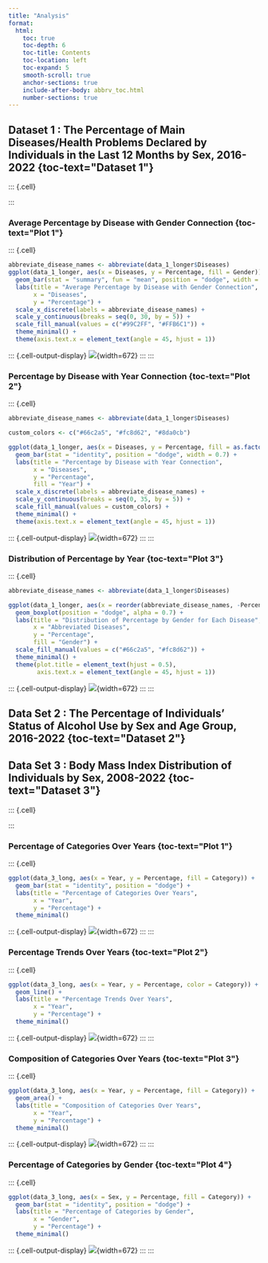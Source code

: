 ```yaml
---
title: "Analysis"
format:
  html:
    toc: true
    toc-depth: 6
    toc-title: Contents
    toc-location: left
    toc-expand: 5
    smooth-scroll: true
    anchor-sections: true
    include-after-body: abbrv_toc.html
    number-sections: true
---
```



## Dataset 1 : The Percentage of Main Diseases/Health Problems Declared by Individuals in the Last 12 Months by Sex, 2016-2022 {toc-text="Dataset 1"}


::: {.cell}

:::


### Average Percentage by Disease with Gender Connection {toc-text="Plot 1"}


::: {.cell}

```{.r .cell-code  code-fold="true" code-summary="Show the code"}
abbreviate_disease_names <- abbreviate(data_1_longer$Diseases)
ggplot(data_1_longer, aes(x = Diseases, y = Percentage, fill = Gender)) +
  geom_bar(stat = "summary", fun = "mean", position = "dodge", width = 0.7) +
  labs(title = "Average Percentage by Disease with Gender Connection",
       x = "Diseases",
       y = "Percentage") +
  scale_x_discrete(labels = abbreviate_disease_names) +
  scale_y_continuous(breaks = seq(0, 30, by = 5)) +
  scale_fill_manual(values = c("#99C2FF", "#FFB6C1")) +
  theme_minimal() +
  theme(axis.text.x = element_text(angle = 45, hjust = 1))
```

::: {.cell-output-display}
![](analysis_files/figure-html/unnamed-chunk-2-1.png){width=672}
:::
:::


### Percentage by Disease with Year Connection {toc-text="Plot 2"}


::: {.cell}

```{.r .cell-code  code-fold="true" code-summary="Show the code"}
abbreviate_disease_names <- abbreviate(data_1_longer$Diseases)

custom_colors <- c("#66c2a5", "#fc8d62", "#8da0cb")

ggplot(data_1_longer, aes(x = Diseases, y = Percentage, fill = as.factor(Year))) +
  geom_bar(stat = "identity", position = "dodge", width = 0.7) +
  labs(title = "Percentage by Disease with Year Connection",
       x = "Diseases",
       y = "Percentage",
       fill = "Year") +
  scale_x_discrete(labels = abbreviate_disease_names) +
  scale_y_continuous(breaks = seq(0, 35, by = 5)) +
  scale_fill_manual(values = custom_colors) +
  theme_minimal() +
  theme(axis.text.x = element_text(angle = 45, hjust = 1))
```

::: {.cell-output-display}
![](analysis_files/figure-html/unnamed-chunk-3-1.png){width=672}
:::
:::


### Distribution of Percentage by Year {toc-text="Plot 3"}


::: {.cell}

```{.r .cell-code  code-fold="true" code-summary="Show the code"}
abbreviate_disease_names <- abbreviate(data_1_longer$Diseases)

ggplot(data_1_longer, aes(x = reorder(abbreviate_disease_names, -Percentage), y = Percentage, fill = Gender)) +
  geom_boxplot(position = "dodge", alpha = 0.7) +
  labs(title = "Distribution of Percentage by Gender for Each Disease",
       x = "Abbreviated Diseases",
       y = "Percentage",
       fill = "Gender") +
  scale_fill_manual(values = c("#66c2a5", "#fc8d62")) +
  theme_minimal() +
  theme(plot.title = element_text(hjust = 0.5),
        axis.text.x = element_text(angle = 45, hjust = 1))
```

::: {.cell-output-display}
![](analysis_files/figure-html/unnamed-chunk-4-1.png){width=672}
:::
:::


## Data Set 2 : The Percentage of Individuals’ Status of Alcohol Use by Sex and Age Group, 2016-2022 {toc-text="Dataset 2"}

## Data Set 3 : Body Mass Index Distribution of Individuals by Sex, 2008-2022 {toc-text="Dataset 3"}


::: {.cell}

:::


### Percentage of Categories Over Years {toc-text="Plot 1"}


::: {.cell}

```{.r .cell-code  code-fold="true" code-summary="Show the code"}
ggplot(data_3_long, aes(x = Year, y = Percentage, fill = Category)) +
  geom_bar(stat = "identity", position = "dodge") +
  labs(title = "Percentage of Categories Over Years",
       x = "Year",
       y = "Percentage") +
  theme_minimal()
```

::: {.cell-output-display}
![](analysis_files/figure-html/unnamed-chunk-6-1.png){width=672}
:::
:::


### Percentage Trends Over Years {toc-text="Plot 2"}


::: {.cell}

```{.r .cell-code  code-fold="true" code-summary="Show the code"}
ggplot(data_3_long, aes(x = Year, y = Percentage, color = Category)) +
  geom_line() +
  labs(title = "Percentage Trends Over Years",
       x = "Year",
       y = "Percentage") +
  theme_minimal()
```

::: {.cell-output-display}
![](analysis_files/figure-html/unnamed-chunk-7-1.png){width=672}
:::
:::


### Composition of Categories Over Years {toc-text="Plot 3"}


::: {.cell}

```{.r .cell-code  code-fold="true" code-summary="Show the code"}
ggplot(data_3_long, aes(x = Year, y = Percentage, fill = Category)) +
  geom_area() +
  labs(title = "Composition of Categories Over Years",
       x = "Year",
       y = "Percentage") +
  theme_minimal()
```

::: {.cell-output-display}
![](analysis_files/figure-html/unnamed-chunk-8-1.png){width=672}
:::
:::


### Percentage of Categories by Gender {toc-text="Plot 4"}


::: {.cell}

```{.r .cell-code  code-fold="true" code-summary="Show the code"}
ggplot(data_3_long, aes(x = Sex, y = Percentage, fill = Category)) +
  geom_bar(stat = "identity", position = "dodge") +
  labs(title = "Percentage of Categories by Gender",
       x = "Gender",
       y = "Percentage") +
  theme_minimal()
```

::: {.cell-output-display}
![](analysis_files/figure-html/unnamed-chunk-9-1.png){width=672}
:::
:::


